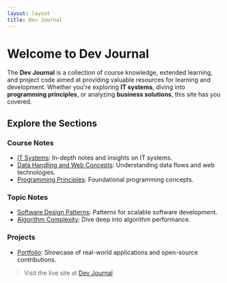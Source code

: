 ```yaml
---
layout: layout
title: Dev Journal
---
```


# Welcome to Dev Journal

The **Dev Journal** is a collection of course knowledge, extended learning, and project code aimed at providing valuable resources for learning and development. Whether you're exploring **IT systems**, diving into **programming principles**, or analyzing **business solutions**, this site has you covered.

## Explore the Sections

### Course Notes
- [IT Systems](it-systems/index.md): In-depth notes and insights on IT systems.
- [Data Handling and Web Concepts](data-handling-and-web-concepts/index.md): Understanding data flows and web technologies.
- [Programming Principles](programming-principles/index.md): Foundational programming concepts.

### Topic Notes
- [Software Design Patterns](topic-notes/software-design-patterns.md): Patterns for scalable software development.
- [Algorithm Complexity](topic-notes/algorithm-complexity.md): Dive deep into algorithm performance.

### Projects
- [Portfolio](projects/portfolio.md): Showcase of real-world applications and open-source contributions.

> Visit the live site at [Dev Journal](https://sammy-john.github.io/dev_journal/)

